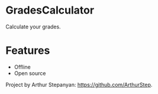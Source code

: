 # GradesCalculator
Calculate your grades.

# Features
* Offline
* Open source

Project by Arthur Stepanyan: https://github.com/ArthurStep.

